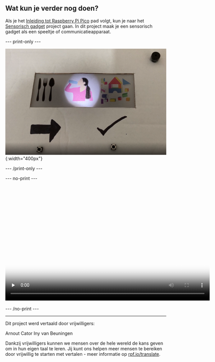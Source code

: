 ## Wat kun je verder nog doen?

Als je het [Inleiding tot Raspberry Pi Pico](https://projects.raspberrypi.org/nl-NL/pathways/pico-intro) pad volgt, kun je naar het [Sensorisch gadget](https://projects.raspberrypi.org/nl-NL/projects/sensory-gadget) project gaan. In dit project maak je een sensorisch gadget als een speeltje of communicatieapparaat.

--- print-only ---

![beschrijving](images/communication-tool.PNG){:width="400px"}

--- /print-only ---

--- no-print ---

<video width="640" height="360" controls preload="none" poster="images/assistive-placeholder.png">
<source src="images/communication-tool.mp4" type="video/mp4">
Je browser ondersteunt geen WebM-video, probeer Firefox of Chrome
</video>

--- /no-print ---

***

Dit project werd vertaald door vrijwilligers:

Arnout Cator
Iny van Beuningen

Dankzij vrijwilligers kunnen we mensen over de hele wereld de kans geven om in hun eigen taal te leren. Jij kunt ons helpen meer mensen te bereiken door vrijwillig te starten met vertalen - meer informatie op [rpf.io/translate](https://rpf.io/translate).
